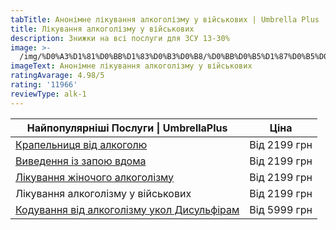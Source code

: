 ```yaml
---
tabTitle: Анонімне лікування алкоголізму у військових | Umbrella Plus | Від 2199 грн
title: Лікування алкоголізму у військових
description: Знижки на всі послуги для ЗСУ 13-30%
image: >-
  /img/%D0%A3%D1%81%D0%BB%D1%83%D0%B3%D0%B8/%D0%BB%D0%B5%D1%87%D0%B5%D0%BD%D0%B8%D0%B5%20%D0%B0%D0%BB%D0%BA%D0%BE%D0%B3%D0%BE%D0%BB%D0%B8%D0%B7%D0%BC%D0%B0%20%D1%83%20%D0%B2%D0%BE%D0%B5%D0%BD%D0%BD%D1%8B%D1%85.jpg
imageText: Анонімне лікування алкоголізму у військових
ratingAvarage: 4.98/5
rating: '11966'
reviewType: alk-1
---
```


| Найпопулярніші Послуги \| UmbrellaPlus                                                          | Ціна         |
| ----------------------------------------------------------------------------------------------- | ------------ |
| [Крапельниця від алкоголю](kapelnica-ot-alkogolia-UmbrellaPlus-ua)                              | Від 2199 грн |
| [Виведення із запою вдома](Vivod-iz-zapoia-na-domy-UmbrellaPlus-ua)                             | Від 2199 грн |
| [Лікування жіночого алкоголізму](lechenie-jenskogo-alkogolizma-umbrellaplus-ua)                 | Від 2199 грн |
| Лікування алкоголізму у військових                                                              | Від 2199 грн |
| [Кодування від алкоголізму укол Дисульфірам](kodirovka-ot-alkogolia-disulfiram-umbrellaplus-ua) | Від 5999 грн |
